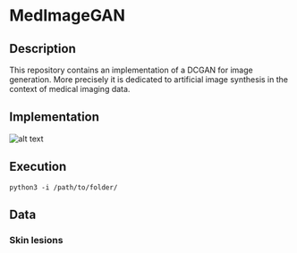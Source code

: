 # MedImageGAN

## Description

This repository contains an implementation of a DCGAN for image generation. More precisely it is dedicated to artificial image synthesis in the context of medical imaging data.

## Implementation

![alt text](https://www.researchgate.net/publication/331282441/figure/download/fig3/AS:729118295478273@1550846756282/Deep-convolutional-generative-adversarial-networks-DCGAN-for-generative-model-of-BF-NSP.png)

## Execution

```
python3 -i /path/to/folder/ 
```

## Data

### Skin lesions

